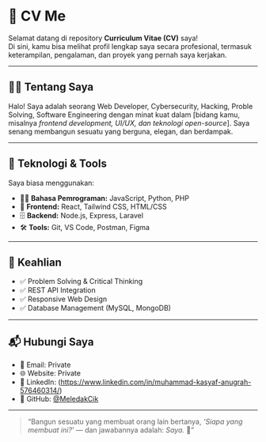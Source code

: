 # 💼 CV Me

Selamat datang di repository **Curriculum Vitae (CV)** saya!  
Di sini, kamu bisa melihat profil lengkap saya secara profesional, termasuk keterampilan, pengalaman, dan proyek yang pernah saya kerjakan.

---

## 👨‍💻 Tentang Saya

Halo! Saya adalah seorang Web Developer, Cybersecurity, Hacking, Proble Solving, Software Engineering dengan minat kuat dalam [bidang kamu, misalnya *frontend development, UI/UX, dan teknologi open-source*]. Saya senang membangun sesuatu yang berguna, elegan, dan berdampak.

---

## 🚀 Teknologi & Tools

Saya biasa menggunakan:

- 🧑‍💻 **Bahasa Pemrograman:** JavaScript, Python, PHP  
- 🎨 **Frontend:** React, Tailwind CSS, HTML/CSS  
- 🗄️ **Backend:** Node.js, Express, Laravel  
- 🛠️ **Tools:** Git, VS Code, Postman, Figma

---

## 🧠 Keahlian

- ✅ Problem Solving & Critical Thinking  
- ✅ REST API Integration  
- ✅ Responsive Web Design  
- ✅ Database Management (MySQL, MongoDB)

---

## 📬 Hubungi Saya

- 📧 Email: Private
- 🌐 Website: Private 
- 💼 LinkedIn: (https://www.linkedin.com/in/muhammad-kasyaf-anugrah-576460314/)
- 🐙 GitHub: [@MeledakCik](https://github.com/MeledakCik)

---

> “Bangun sesuatu yang membuat orang lain bertanya, *‘Siapa yang membuat ini?’* — dan jawabannya adalah: *Saya.* 🚀”

